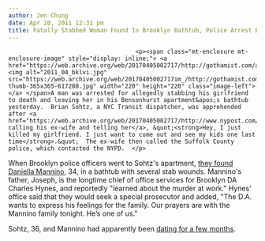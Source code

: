 ```yaml
---
author: Jen Chung
date: Apr 20, 2011 12:31 pm
title: Fatally Stabbed Woman Found In Brooklyn Bathtub, Police Arrest Boyfriend
---
```


	
										<p><span class="mt-enclosure mt-enclosure-image" style="display: inline;"> <a href="https://web.archive.org/web/20170405002717/http://gothamist.com/attachments/jen/2011_04_bklvi.jpg"> <img alt="2011_04_bklvi.jpg" src="https://web.archive.org/web/20170405002717im_/http://gothamist.com/assets_c/2011/04/2011_04_bklvi-thumb-365x365-617280.jpg" width="220" height="220" class="image-left"> </a> </span>A man was arrested for allegedly stabbing his girlfriend to death and leaving her in his Bensonhurst apartment&apos;s bathtub yesterday.  Brian Sohtz, a NYC Transit dispatcher, was apprehended after <a href="https://web.archive.org/web/20170405002717/http://www.nypost.com/p/news/local/brooklyn/da_aide_kid_stabbed_to_death_XQ6k1mhDCNXpq47biRtyUI">allegedly calling his ex-wife and telling her</a>, &quot;<strong>Hey, I just killed my girlfriend. I just want to come out and see my kids one last time</strong>.&quot;  The ex-wife then called the Suffolk County police, which contacted the NYPD.  </p>

<p>When Brooklyn police officers went to Sohtz&apos;s apartment, <a href="https://web.archive.org/web/20170405002717/http://www.nydailynews.com/news/ny_crime/2011/04/19/2011-04-19_woman_brutally_stabbed_left_to_die_in_bathtub_by_jilted_lover_who_confessed_assa.html">they found Daniella Mannino</a>, 34, in a bathtub with several stab wounds. Mannino&apos;s father, Joseph, is the longtime chief of office services for Brooklyn DA Charles Hynes, and reportedly &quot;learned about the murder at work.&quot;  Hynes&apos; office said that they would seek a special prosecutor and added, &quot;The D.A. wants to express his feelings for the family. Our prayers are with the Mannino family tonight. He&#x2019;s one of us.&quot;</p>

<p>Sohtz, 36, and Mannino had apparently been <a href="https://web.archive.org/web/20170405002717/http://www.nytimes.com/2011/04/20/nyregion/brooklyn-woman-fatally-stabbed.html?ref=nyregion">dating for a few months</a>.</p>					
										
									
				